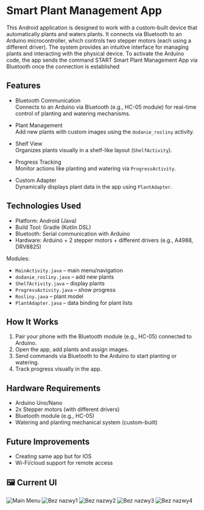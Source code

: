 # Smart Plant Management App

This Android application is designed to work with a custom-built device that automatically plants and waters plants. It connects via Bluetooth to an Arduino microcontroller, which controls two stepper motors (each using a different driver). The system provides an intuitive interface for managing plants and interacting with the physical device. To activate the Arduino code, the app sends the command START Smart Plant Management App via Bluetooth once the connection is established

## Features

- Bluetooth Communication  
  Connects to an Arduino via Bluetooth (e.g., HC-05 module) for real-time control of planting and watering mechanisms.

- Plant Management  
  Add new plants with custom images using the `dodanie_rosliny` activity.

- Shelf View  
  Organizes plants visually in a shelf-like layout (`ShelfActivity`).

- Progress Tracking  
  Monitor actions like planting and watering via `ProgressActivity`.

- Custom Adapter  
  Dynamically displays plant data in the app using `PlantAdapter`.

## Technologies Used

- Platform: Android (Java)  
- Build Tool: Gradle (Kotlin DSL)  
- Bluetooth: Serial communication with Arduino  
- Hardware: Arduino + 2 stepper motors + different drivers (e.g., A4988, DRV8825)

Modules:
- `MainActivity.java` – main menu/navigation
- `dodanie_rosliny.java` – add new plants
- `ShelfActivity.java` – display plants
- `ProgressActivity.java` – show progress
- `Rosliny.java` – plant model
- `PlantAdapter.java` – data binding for plant lists

## How It Works

1. Pair your phone with the Bluetooth module (e.g., HC-05) connected to Arduino.  
2. Open the app, add plants and assign images.  
3. Send commands via Bluetooth to the Arduino to start planting or watering.  
4. Track progress visually in the app.

## Hardware Requirements

- Arduino Uno/Nano  
- 2x Stepper motors (with different drivers)  
- Bluetooth module (e.g., HC-05)  
- Watering and planting mechanical system (custom-built)

## Future Improvements

- Creating same app but for IOS
- Wi-Fi/cloud support for remote access

## 🖼️ Current UI
![Main Menu](https://github.com/user-attachments/assets/015ceb11-860c-4ab5-872f-6e09d5dd3987)
![Bez nazwy1](https://github.com/user-attachments/assets/1f871734-6a9e-43a1-80af-93753205a9f2)
![Bez nazwy2](https://github.com/user-attachments/assets/41b7f0a2-0009-4d70-bbee-63e56c278c1e)
![Bez nazwy3](https://github.com/user-attachments/assets/4336e76e-5c5c-4181-ae9d-fecbfddda241)
![Bez nazwy4](https://github.com/user-attachments/assets/52fb5bd4-28c6-46d5-b0e3-a54f42c735c0)




